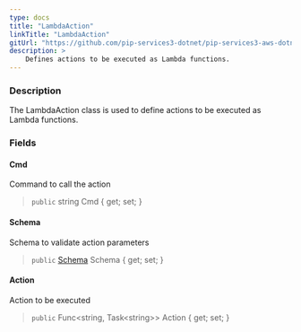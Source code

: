 ```yaml
---
type: docs
title: "LambdaAction"
linkTitle: "LambdaAction"
gitUrl: "https://github.com/pip-services3-dotnet/pip-services3-aws-dotnet"
description: >
    Defines actions to be executed as Lambda functions.
---
```


### Description

The LambdaAction class is used to define actions to be executed as Lambda functions.

### Fields

<span class="hide-title-link">

#### Cmd
Command to call the action
> `public` string  Cmd { get; set; }

#### Schema
Schema to validate action parameters
> `public` [Schema](../../../commons/validate/schema) Schema { get; set; }

#### Action
Action to be executed
> `public` Func\<string, Task\<string\>\> Action { get; set; }

</span>

